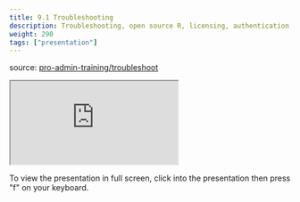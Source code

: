 ```yaml
---
title: 9.1 Troubleshooting
description: Troubleshooting, open source R, licensing, authentication, working with support, environment variables
weight: 290
tags: ["presentation"]
---
```


source: <a href="https://colorado.rstudio.com/rsc/pro-admin-training/troubleshoot" target="_blank">pro-admin-training/troubleshoot</a>
<div class="xaringan-column">
  <div class="responsive-container-xaringan">
    <div class="animated-r-wrapper">
      <div class="animated-r-vertical">
        <div class="animated-r-circle"></div>
      </div>
      <div class="animated-r-diagonal"></div>
    </div>
    <iframe 
      src="https://colorado.rstudio.com/rsc/pro-admin-training/troubleshoot" 
          gesture="media"  allow="encrypted-media" allowfullscreen
          scrolling="no">
    </iframe>
  </div>
</div>


To view the presentation in full screen, click into the presentation then press "f" on your keyboard.

